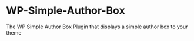# WP-Simple-Author-Box
The WP Simple Author Box Plugin that displays a simple author box to your theme
